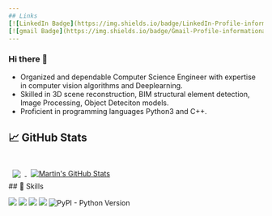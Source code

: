 ```yaml
---
## Links
[![LinkedIn Badge](https://img.shields.io/badge/LinkedIn-Profile-informational?style=flat&logo=linkedin&logoColor=white&color=0D76A8)](www.linkedin.com/in/uditsangule/)
[![gmail Badge](https://img.shields.io/badge/Gmail-Profile-informational?style=flat&logo=codepen&logoColor=white&color=black)](uditsangule@gmail.com)
---
```


### Hi there 👋
- Organized and dependable Computer Science Engineer with expertise in computer vision algorithms and Deeplearning.
- Skilled in 3D scene reconstruction, BIM structural element detection, Image Processing, Object Deteciton models.
- Proficient in programming languages Python3 and C++.

## &#x1f4c8; GitHub Stats

<br>

<a href="https://github.com/uditsangule">
  <img align="center" style="margin:0.5rem" src="https://github-readme-stats.vercel.app/api/top-langs/?username=uditsangule&hide=html,css&title_color=ffffff&text_color=c9cacc&icon_color=4AB197&bg_color=1A2B34" />
</a>

<a href="https://github.com/uditsangule">
  <img align="center" style="margin:0.5rem" src="https://github-readme-stats.vercel.app/api?username=uditsangule&show_icons=true&line_height=27&count_private=true&title_color=ffffff&text_color=c9cacc&icon_color=4AB097&bg_color=1A2B34" alt="Martin's GitHub Stats" />
</a>

<br>
## 💼 Skills

![](https://img.shields.io/badge/Code-Python-informational?style=flat&logo=angular&logoColor=white&color=4AB197)
![](https://img.shields.io/badge/Code-CPlusPlus-informational?style=flat&logo=ionic&logoColor=white&color=4AB197)
![](https://img.shields.io/badge/Code-Jupyter-informational?style=flat&logo=react&logoColor=white&color=4AB197)
![](https://img.shields.io/badge/Code-C-informational?style=flat&logo=Redux&logoColor=white&color=4AB197)
![PyPI - Python Version](https://img.shields.io/pypi/pyversions/numpy)


<!--
**uditsangule/uditsangule** is a ✨ _special_ ✨ repository because its `README.md` (this file) appears on your GitHub profile.

Here are some ideas to get you started:

- 🔭 I’m currently working on ...
- 🌱 I’m currently learning ...
- 👯 I’m looking to collaborate on ...
- 🤔 I’m looking for help with ...
- 💬 Ask me about ...
- 📫 How to reach me: ...
- 😄 Pronouns: ...
- ⚡ Fun fact: ...
-->
